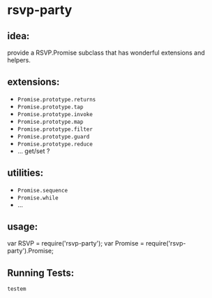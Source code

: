 rsvp-party
==========

idea:
-----

provide a RSVP.Promise subclass that has wonderful extensions and helpers.

extensions:
-----------
* `Promise.prototype.returns`
* `Promise.prototype.tap`
* `Promise.prototype.invoke`
* `Promise.prototype.map`
* `Promise.prototype.filter`
* `Promise.prototype.guard`
* `Promise.prototype.reduce`
* ... get/set ?

utilities:
----------
* `Promise.sequence`
* `Promise.while`
* ...

usage:
----------

var RSVP = require('rsvp-party');
var Promise = require('rsvp-party').Promise;

Running Tests:
--------------

```
testem
```
